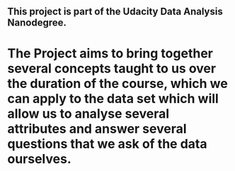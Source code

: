 ## This project is part of the Udacity Data Analysis Nanodegree.
# The Project aims to bring together several concepts taught to us over the duration of the course, which we can apply to the data set which will allow us to analyse several attributes and answer several questions that we ask of the data ourselves.
